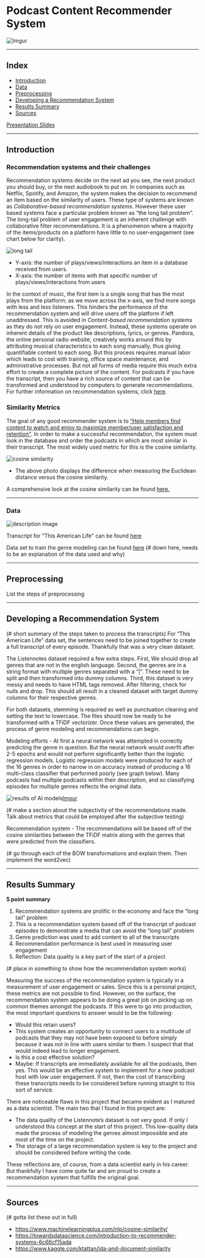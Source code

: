 

# Podcast Content Recommender System
![Imgur](https://imgur.com/4wCsqh6)
___________________________
## Index

- [Introduction](https://github.com/cspalding93/Podcast-Recommender-System#introduction)
- [Data](https://github.com/cspalding93/Podcast-Recommender-System#data)
- [Preprocessing](https://github.com/cspalding93/Podcast-Recommender-System#preprocessing)
- [Developing a Recommendation System](https://github.com/cspalding93/Podcast-Recommender-System#developing-a-recommendation-system)
- [Results Summary](https://github.com/cspalding93/Podcast-Recommender-System#results-summary)
- [Sources](https://github.com/cspalding93/Podcast-Recommender-System#sources)

[Presentation Slides](https://docs.google.com/presentation/d/1Qy40fhh0Euq8YckrmwKK_Z4MhWib4W0FKJwAOCMsefc/edit?usp=sharing)

_________________________
## Introduction  
   
### Recommendation systems and their challenges
Recommendation systems decide on the next ad you see, the next product you should buy, or the next audiobook to put on. In companies such as Netflix, Spotify, and Amazon, the system makes the decision to recommend an item based on the similarity of users. These type of systems are known as *Collaborative-based recommendation systems*. However these user based systems face a particular problem known as “the long tail problem”. The long-tail problem of user engagement is an inherent challenge with collaborative filter recommendations. It is a phenomenon where a majority of the items/products on a platform have little to no user-engagement (see chart below for clarity).

![long tail](https://imgur.com/1FAgk81)
- Y-axis: the number of plays/views/interactions an item in a database received from users.
- X-axis: the number of items with that specific number of plays/views/interactions from users

In the context of music, the first item is a single song that has the most plays from the platform; as we move across the x-axis, we find more songs with less and less listeners. This hinders the performance of the recommendation system and will drive users off the platform if left unaddressed. This is avoided in *Content-based recommendation systems* as they do not rely on user engagement. Instead, these systems operate on inherent details of the product like descriptions, lyrics, or genres. Pandora, the online personal radio website, creatively works around this by attributing musical characteristics to each song manually, thus giving quantifiable content to each song. But this process requires manual labor which leads to cost with training, office space maintenance, and administrative processes. But not all forms of media require this much extra effort to create a complete picture of the content. For podcasts if you have the transcript, then you have a rich source of content that can be transformed and understood by computers to generate recommendations. For further information on recommendation systems, click [here](https://towardsdatascience.com/introduction-to-recommender-systems-6c66cf15ada).

### Similarity Metrics

The goal of any good recommender system is to [“Help members find content to watch and enjoy to maximize member/user satisfaction and retention"](https://www.slideshare.net/moustaki/some-pitfalls-of-distributed-learning). In order to make a successful recommendation, the system must look in the database and order the podcasts in which are most similar in their transcript. The most widely used metric for this is the cosine similarity.

![cosine similarity](https://i.imgur.com/L7jes3w.png)
- The above photo displays the difference when measuring the Euclidean distance versus the cosine similarity.

A comprehensive look at the cosine similarity can be found [here.](https://www.machinelearningplus.com/nlp/cosine-similarity/)
_________________________
### Data
![description image](https://i.imgur.com/EKTgCG7.png)

Transcript for "This American Life" can be found [here](https://data.world/cjewell/this-american-life-transcripts)

Data set to train the genre modeling can be found [here](https://www.kaggle.com/listennotes/all-podcast-episodes-published-in-december-2017)
(# down here, needs to be an explanation of the data used and why)
_________________________
## Preprocessing
List the steps of preprocessing

_________________________
## Developing a Recommendation System 
(# short summary of the steps taken to process the transcripts)
For “This American Life” data set, the sentences need to be joined together to create a full transcript of every episode. Thankfully that was a very clean dataset. 

The Listennotes dataset required a few extra steps. First, We should drop all genres that are not in the english language. Second, the genres are in a string format with multiple genres separated with a “|”. These need to be split and then transformed into dummy columns. Third, this dataset is very messy and needs to have HTML tags removed. After filtering, check for nulls and drop. This should all result in a cleaned dataset with target dummy columns for their respective genres.

For both datasets, stemming is required as well as punctuation cleaning and setting the text to lowercase. The files should now be ready to be transformed with a TFiDF vectorizer. Once these values are generated, the process of genre modeling and recommendations can begin.

Modeling efforts - At first a neural network was attempted in correctly predicting the genre in question. But the neural network would overfit after 2-5 epochs and would not perform significantly better than the logistic regression models. Logistic regression models were produced for each of the 16 genres in order to narrow in on accuracy instead of producing a 16 multi-class classifier that performed poorly (see graph below). Many podcasts had multiple podcasts within their description, and so classifying episodes for multiple genres reflects the original data.

![results of AI models](https://imgur.com/IVQzB8t)[Imgur](https://i.imgur.com/IVQzB8t.png)

(# make a section about the subjectivity of the recommendations made. Talk about metrics that could be employed after the subjective testing)

Recommendation system - The recommendations will be based off of the cosine similarities between the TFiDF matrix along with the genres that were predicted from the classifiers. 

(# go through each of the BOW transformations and explain them. Then implement the word2vec)
_________________________
## Results Summary

**5 point summary**
1. Recommendation systems are prolific in the economy and face the “long tail” problem
2. This is a recommendation system based off of the transcript of podcast episodes to demonstrate a media that can avoid the “long tail” problem
3. Genre prediction was used to add content to all of the transcripts
4. Recommendation performance is best used in measuring user engagement
5. Reflection: Data quality is a key part of the start of a project 

(# place in something to  show how the recommendation system works)

Measuring the success of the recommendation system is typically in a measurement of user engagement or sales. Since this is a personal project, these metrics are not possible to find. However, on the surface, the recommendation system appears to be doing a great job on picking up on common themes amongst the podcasts. If this were to go into production, the most important questions to answer would to be the following:

- Would this retain users?
 - This system creates an opportunity to connect users to a multitude of podcasts that they may not have been exposed to before simply because it was not in line with users similar to them. I suspect that that would indeed lead to longer engagement. 
- Is this a cost effective solution?
 - Maybe: If transcripts are immediately available for all the podcasts, then yes. This would be an effective system to implement for a new podcast host with low user engagement. If not, then the cost of transcribing these transcripts needs to be considered before running straight to this sort of service.

There are noticeable flaws in this project that became evident as I matured as a data scientist. The main two that I found in this project are:

- The data quality of the Listennote’s dataset is not very good. If only I understood this concept at the start of this project. This low-quality data made the process of modeling the genres almost impossible and ate most of the time on the project. 
- The storage of a large recommendation system is key to the project and should be considered before writing the code. 
 
These reflections are, of course, from a data scientist early in his career. But thankfully I have come quite far and am proud to create a recommendation system that fulfills the original goal. 
_________________________
## Sources
(# gotta list these out in full)

- https://www.machinelearningplus.com/nlp/cosine-similarity/
- https://towardsdatascience.com/introduction-to-recommender-systems-6c66cf15ada
- https://www.kaggle.com/ktattan/lda-and-document-similarity
